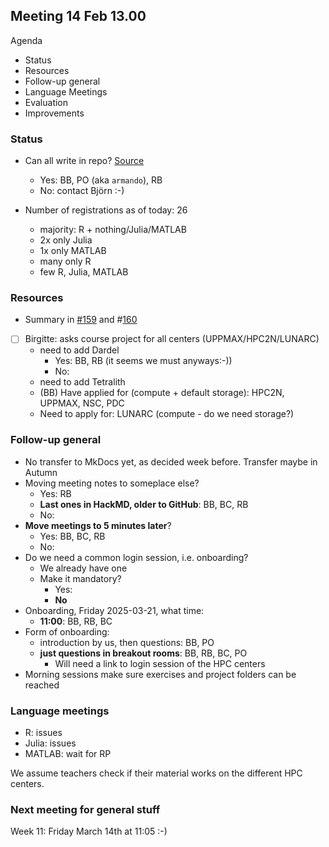 ## Meeting 14 Feb 13.00

Agenda

- Status
- Resources
- Follow-up general
- Language Meetings
- Evaluation
- Improvements

### Status

- Can all write in repo? [Source](https://github.com/UPPMAX/R-matlab-julia-HPC/tree/main)
    - Yes: BB, PO (aka `armando`), RB
    - No: contact Björn :-)

- Number of registrations as of today: 26
    - majority: R + nothing/Julia/MATLAB
    - 2x only Julia
    - 1x only MATLAB
    - many only R
    - few R, Julia, MATLAB

###  Resources

- Summary in [#159](https://github.com/UPPMAX/R-matlab-julia-HPC/issues/159) and #[160](https://github.com/UPPMAX/R-matlab-julia-HPC/issues/160)
- [ ] Birgitte: asks course project for all centers (UPPMAX/HPC2N/LUNARC)
    - need to add Dardel
        - Yes: BB, RB (it seems we must anyways:-))
        - No:
    - need to add Tetralith
    - (BB) Have applied for (compute + default storage): HPC2N, UPPMAX, NSC, PDC
    - Need to apply for: LUNARC (compute - do we need storage?)

### Follow-up general

- No transfer to MkDocs yet, as decided week before. Transfer maybe in Autumn
- Moving meeting notes to someplace else?
    - Yes: RB
    - **Last ones in HackMD, older to GitHub**: BB, BC, RB
    - No:
- **Move meetings to 5 minutes later**?
    - Yes: BB, BC, RB
    - No:
- Do we need a common login session, i.e. onboarding?
    - We already have one
    - Make it mandatory?
        - Yes:
        - **No**
- Onboarding, Friday 2025-03-21, what time:
    - **11:00**: BB, RB, BC
- Form of onboarding:
    - introduction by us, then questions: BB, PO
    - **just questions in breakout rooms**: BB, RB, BC, PO
        - Will need a link to login session of the HPC centers
- Morning sessions make sure exercises and project folders can be reached

### Language meetings

- R: issues
- Julia: issues
- MATLAB: wait for RP

We assume teachers check if their material works on the different HPC centers.

### Next meeting for general stuff

Week 11: Friday March 14th at 11:05 :-)
